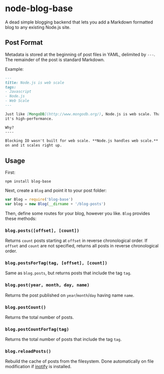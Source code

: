 node-blog-base
==============

  A dead simple blogging backend that lets you add a Markdown formatted blog to
any existing Node.js site.

Post Format
-----------

Metadata is stored at the beginning of post files in YAML, delimited by `---`.
The remainder of the post is standard Markdown.

Example:

```markdown
---
title: Node.js is web scale
tags:
- Javascript
- Node.js
- Web Scale
---

Just like [MongoDB](http://www.mongodb.org/), Node.js is web scale. That means
it's high-performance.

Why?
----

Blocking IO wasn't built for web scale. **Node.js handles web scale.** You turn it
on and it scales right up.

```

Usage
-----

First:

    npm install blog-base

Next, create a `Blog` and point it to your post folder:

```javascript
var Blog = require('blog-base')
var blog = new Blog(__dirname + '/blog-posts')
```

Then, define some routes for your blog, however you like. `Blog` provides these
methods:

### `blog.posts([offset], [count])`

Returns `count` posts starting at `offset` in reverse chronological order. If `offset`
and `count` are not specified, returns all posts in reverse chronological order.

### `blog.postsForTag(tag, [offset], [count])`

Same as `blog.posts`, but returns posts that include the tag `tag`.

### `blog.post(year, month, day, name)`

Returns the post published on `year`/`month`/`day` having name `name`.

### `blog.postCount()`

Returns the total number of posts.

### `blog.postCountForTag(tag)`

Returns the total number of posts that include the tag `tag`.

### `blog.reloadPosts()`

Rebuild the cache of posts from the filesystem. Done automatically on file
modification if [inotify](https://github.com/c4milo/node-inotify) is installed.

